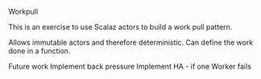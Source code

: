 Workpull

This is an exercise to use Scalaz actors to build a work pull pattern.

Allows immutable actors and therefore deterministic.
Can define the work done in a function.



Future work
Implement back pressure
Implement HA - if one Worker fails

